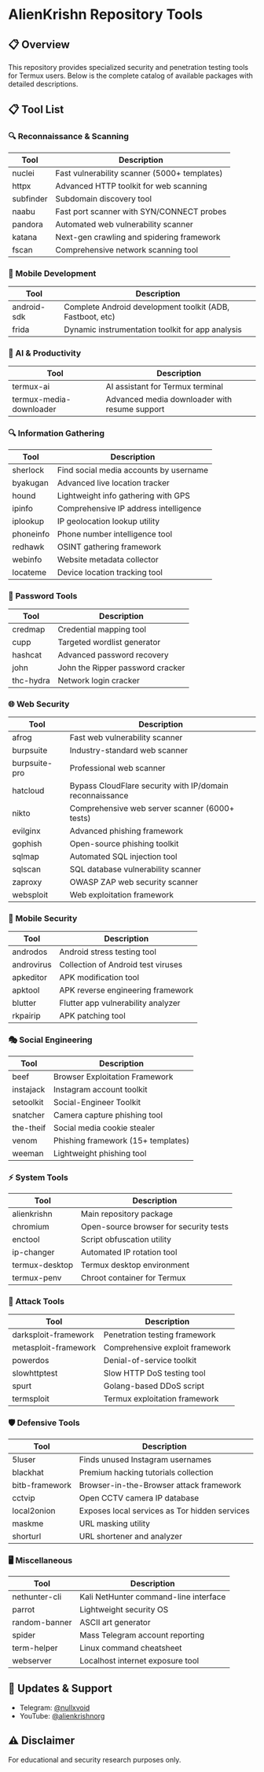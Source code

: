 # AlienKrishn Repository Tools

## 📋 Overview
This repository provides specialized security and penetration testing tools for Termux users. Below is the complete catalog of available packages with detailed descriptions.

## 📋 Tool List

### 🔍 Reconnaissance & Scanning
| Tool       | Description                          |
|------------|--------------------------------------|
| nuclei     | Fast vulnerability scanner (5000+ templates) |
| httpx      | Advanced HTTP toolkit for web scanning |
| subfinder  | Subdomain discovery tool |
| naabu      | Fast port scanner with SYN/CONNECT probes |
| pandora    | Automated web vulnerability scanner |
| katana     | Next-gen crawling and spidering framework |
| fscan      | Comprehensive network scanning tool |

### 📱 Mobile Development 
| Tool          | Description                          |
|---------------|--------------------------------------|
| android-sdk   | Complete Android development toolkit (ADB, Fastboot, etc) |
| frida         | Dynamic instrumentation toolkit for app analysis |

### 🤖 AI & Productivity
| Tool                   | Description                          |
|------------------------|--------------------------------------|
| termux-ai              | AI assistant for Termux terminal |
| termux-media-downloader| Advanced media downloader with resume support |

### 🔍 Information Gathering
| Tool       | Description                          |
|------------|--------------------------------------|
| sherlock   | Find social media accounts by username |
| byakugan   | Advanced live location tracker |
| hound      | Lightweight info gathering with GPS |
| ipinfo     | Comprehensive IP address intelligence |
| iplookup   | IP geolocation lookup utility |
| phoneinfo  | Phone number intelligence tool |
| redhawk    | OSINT gathering framework |
| webinfo    | Website metadata collector |
| locateme   | Device location tracking tool |

### 🔐 Password Tools
| Tool       | Description                          |
|------------|--------------------------------------|
| credmap    | Credential mapping tool |
| cupp       | Targeted wordlist generator |
| hashcat    | Advanced password recovery |
| john       | John the Ripper password cracker |
| thc-hydra  | Network login cracker |

### 🌐 Web Security
| Tool        | Description                          |
|-------------|--------------------------------------|
| afrog       | Fast web vulnerability scanner |
| burpsuite   | Industry-standard web scanner |
| burpsuite-pro | Professional web scanner |
| hatcloud    | Bypass CloudFlare security with IP/domain reconnaissance |
| nikto       | Comprehensive web server scanner (6000+ tests) |
| evilginx    | Advanced phishing framework |
| gophish     | Open-source phishing toolkit |
| sqlmap      | Automated SQL injection tool |
| sqlscan     | SQL database vulnerability scanner |
| zaproxy     | OWASP ZAP web security scanner |
| websploit   | Web exploitation framework |

### 📱 Mobile Security
| Tool       | Description                          |
|------------|--------------------------------------|
| androdos   | Android stress testing tool |
| androvirus | Collection of Android test viruses |
| apkeditor  | APK modification tool |
| apktool    | APK reverse engineering framework |
| blutter    | Flutter app vulnerability analyzer |
| rkpairip   | APK patching tool |

### 🎭 Social Engineering
| Tool       | Description                          |
|------------|--------------------------------------|
| beef       | Browser Exploitation Framework |
| instajack  | Instagram account toolkit |
| setoolkit  | Social-Engineer Toolkit |
| snatcher   | Camera capture phishing tool |
| the-theif  | Social media cookie stealer |
| venom      | Phishing framework (15+ templates) |
| weeman     | Lightweight phishing tool |

### ⚡ System Tools
| Tool           | Description                          |
|----------------|--------------------------------------|
| alienkrishn    | Main repository package |
| chromium       | Open-source browser for security tests |
| enctool        | Script obfuscation utility |
| ip-changer     | Automated IP rotation tool |
| termux-desktop | Termux desktop environment |
| termux-penv    | Chroot container for Termux |

### 🚨 Attack Tools
| Tool               | Description                          |
|--------------------|--------------------------------------|
| darksploit-framework | Penetration testing framework |
| metasploit-framework | Comprehensive exploit framework |
| powerdos          | Denial-of-service toolkit |
| slowhttptest      | Slow HTTP DoS testing tool |
| spurt             | Golang-based DDoS script |
| termsploit        | Termux exploitation framework |

### 🛡️ Defensive Tools
| Tool       | Description                          |
|------------|--------------------------------------|
| 5luser     | Finds unused Instagram usernames |
| blackhat   | Premium hacking tutorials collection |
| bitb-framework | Browser-in-the-Browser attack framework |
| cctvip     | Open CCTV camera IP database |
| local2onion| Exposes local services as Tor hidden services |
| maskme     | URL masking utility |
| shorturl   | URL shortener and analyzer |

### 🖥️ Miscellaneous
| Tool           | Description                          |
|----------------|--------------------------------------|
| nethunter-cli  | Kali NetHunter command-line interface |
| parrot         | Lightweight security OS |
| random-banner  | ASCII art generator |
| spider         | Mass Telegram account reporting |
| term-helper    | Linux command cheatsheet |
| webserver      | Localhost internet exposure tool |

## 🔄 Updates & Support
- Telegram: [@nullxvoid](https://t.me/nullxvoid)
- YouTube: [@alienkrishnorg](https://youtube.com/@alienkrishnorg)

## ⚠️ Disclaimer
For educational and security research purposes only.
